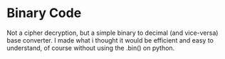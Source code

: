 # Binary Code

Not a cipher decryption, but a simple binary to decimal (and vice-versa) base converter. I made what i thought it would be efficient and easy to understand, of course without 
using the .bin() on python.


